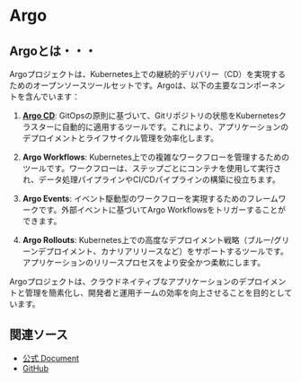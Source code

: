 # Argo

## Argoとは・・・
Argoプロジェクトは、Kubernetes上での継続的デリバリー（CD）を実現するためのオープンソースツールセットです。Argoは、以下の主要なコンポーネントを含んでいます：

1. [**Argo CD**](/infrastracture/argocd/): GitOpsの原則に基づいて、Gitリポジトリの状態をKubernetesクラスターに自動的に適用するツールです。これにより、アプリケーションのデプロイメントとライフサイクル管理を効率化します。

2. **Argo Workflows**: Kubernetes上での複雑なワークフローを管理するためのツールです。ワークフローは、ステップごとにコンテナを使用して実行され、データ処理パイプラインやCI/CDパイプラインの構築に役立ちます。

3. **Argo Events**: イベント駆動型のワークフローを実現するためのフレームワークです。外部イベントに基づいてArgo Workflowsをトリガーすることができます。

4. **Argo Rollouts**: Kubernetes上での高度なデプロイメント戦略（ブルー/グリーンデプロイメント、カナリアリリースなど）をサポートするツールです。アプリケーションのリリースプロセスをより安全かつ柔軟にします。

Argoプロジェクトは、クラウドネイティブなアプリケーションのデプロイメントと管理を簡素化し、開発者と運用チームの効率を向上させることを目的としています。


## 関連ソース
- [公式 Document](https://argoproj.github.io/)
- [GitHub](https://github.com/argoproj)

